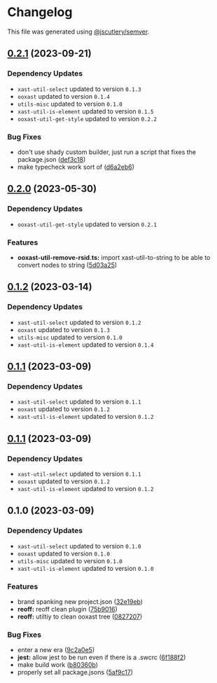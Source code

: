 # Changelog

This file was generated using [@jscutlery/semver](https://github.com/jscutlery/semver).

## [0.2.1](https://github.com/TrialAndErrorOrg/parsers/compare/ooxast-util-remove-rsid-0.2.0...ooxast-util-remove-rsid-0.2.1) (2023-09-21)

### Dependency Updates

* `xast-util-select` updated to version `0.1.3`
* `ooxast` updated to version `0.1.4`
* `utils-misc` updated to version `0.1.0`
* `xast-util-is-element` updated to version `0.1.5`
* `ooxast-util-get-style` updated to version `0.2.2`

### Bug Fixes

* don't use shady custom builder, just run a script that fixes the package.json ([def3c18](https://github.com/TrialAndErrorOrg/parsers/commit/def3c1844ae0a0d547de2b0a01689a302b58ab61))
* make typecheck work sort of ([d6a2eb6](https://github.com/TrialAndErrorOrg/parsers/commit/d6a2eb690a06d376043309f8bea6f418a4ff16ec))

## [0.2.0](https://github.com/TrialAndErrorOrg/parsers/compare/ooxast-util-remove-rsid-0.1.2...ooxast-util-remove-rsid-0.2.0) (2023-05-30)

### Dependency Updates

* `ooxast-util-get-style` updated to version `0.2.1`

### Features

* **ooxast-util-remove-rsid.ts:** import xast-util-to-string to be able to convert nodes to string ([5d03a25](https://github.com/TrialAndErrorOrg/parsers/commit/5d03a25bdbae077af4222bee4920e9c4b5533273))

## [0.1.2](https://github.com/TrialAndErrorOrg/parsers/compare/ooxast-util-remove-rsid-0.1.1...ooxast-util-remove-rsid-0.1.2) (2023-03-14)

### Dependency Updates

* `xast-util-select` updated to version `0.1.2`
* `ooxast` updated to version `0.1.3`
* `utils-misc` updated to version `0.1.0`
* `xast-util-is-element` updated to version `0.1.4`
## [0.1.1](https://github.com/TrialAndErrorOrg/parsers/compare/ooxast-util-remove-rsid-0.1.0...ooxast-util-remove-rsid-0.1.1) (2023-03-09)

### Dependency Updates

* `xast-util-select` updated to version `0.1.1`
* `ooxast` updated to version `0.1.2`
* `xast-util-is-element` updated to version `0.1.2`
## [0.1.1](https://github.com/TrialAndErrorOrg/parsers/compare/ooxast-util-remove-rsid-0.1.0...ooxast-util-remove-rsid-0.1.1) (2023-03-09)

### Dependency Updates

* `xast-util-select` updated to version `0.1.1`
* `ooxast` updated to version `0.1.2`
* `xast-util-is-element` updated to version `0.1.2`
## 0.1.0 (2023-03-09)

### Dependency Updates

* `xast-util-select` updated to version `0.1.0`
* `ooxast` updated to version `0.1.0`
* `utils-misc` updated to version `0.1.0`
* `xast-util-is-element` updated to version `0.1.0`

### Features

* brand spanking new project.json ([32e19eb](https://github.com/TrialAndErrorOrg/parsers/commit/32e19ebf3f71c80336f637297d8f4db274d098bf))
* **reoff:** reoff clean plugin ([75b9016](https://github.com/TrialAndErrorOrg/parsers/commit/75b901685f856438750e9e11ac4d62a070f73c2c))
* **reoff:** utiltiy to clean ooxast tree ([0827207](https://github.com/TrialAndErrorOrg/parsers/commit/082720772ffe4caff8d812962c2f42d4c71b5747))


### Bug Fixes

* enter a new era ([9c2a0e5](https://github.com/TrialAndErrorOrg/parsers/commit/9c2a0e505472c43d384f3cc78543ad90877b7c3d))
* **jest:** allow jest to be run even if there is a .swcrc ([6f188f2](https://github.com/TrialAndErrorOrg/parsers/commit/6f188f2a06922ee00d9367b29e666894e48c6c1e))
* make build work ([b80360b](https://github.com/TrialAndErrorOrg/parsers/commit/b80360bc88bc7c1ba838c070ab8fae598dc963b4))
* properly set all package.jsons ([5af9c17](https://github.com/TrialAndErrorOrg/parsers/commit/5af9c177be9910511844c481ca59cfcc7bd9b0f6))
